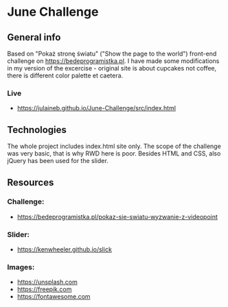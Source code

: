 # June Challenge
## General info
Based on "Pokaż stronę światu" ("Show the page to the world") front-end challenge on https://bedeprogramistka.pl. I have made some modifications in my version of the excercise - original site is about cupcakes not coffee, there is different color palette et caetera.

### Live
* https://julaineb.github.io/June-Challenge/src/index.html

## Technologies
The whole project includes index.html site only. The scope of the challenge was very basic, that is why RWD here is poor. Besides HTML and CSS, also jQuery has been used for the slider.

## Resources
### Challenge:
* https://bedeprogramistka.pl/pokaz-sie-swiatu-wyzwanie-z-videopoint

### Slider:
* https://kenwheeler.github.io/slick

### Images:
* https://unsplash.com
* https://freepik.com
* https://fontawesome.com
